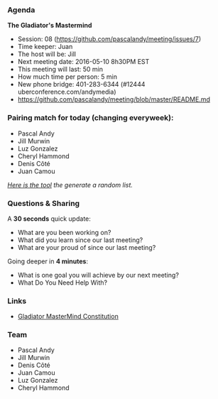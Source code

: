 ### Agenda

**The Gladiator's Mastermind** 
- Session: 08 (https://github.com/pascalandy/meeting/issues/7)
- Time keeper: Juan
- The host will be: Jill	
- Next meeting date: 2016-05-10 8h30PM EST
- This meeting will last: 50 min
- How much time per person: 5 min
- New phone bridge: 401-283-6344 (#12444 uberconference.com/andymedia)
- https://github.com/pascalandy/meeting/blob/master/README.md

### Pairing match for today (changing everyweek):

- Pascal Andy
- Jill Murwin
- Luz Gonzalez
- Cheryl Hammond
- Denis Côté
- Juan Camou
  
*[Here is the tool](https://github.com/pascalandy/meeting/blob/master/Gladiator-MasterMind-Constitution.md#randomizelistcom) the generate a random list.*

### Questions & Sharing

A **30 seconds** quick update:

- What are you been working on?
- What did you learn since our last meeting?
- What are your proud of since our last meeting?

Going deeper in **4 minutes**:
	
- What is one goal you will achieve by our next meeting?
- What Do You Need Help With?

### Links
- [Gladiator MasterMind Constitution](https://github.com/pascalandy/meeting/blob/master/Gladiator-MasterMind-Constitution.md)

### Team

- Pascal Andy
- Jill Murwin
- Denis Côté
- Juan Camou
- Luz Gonzalez
- Cheryl Hammond
